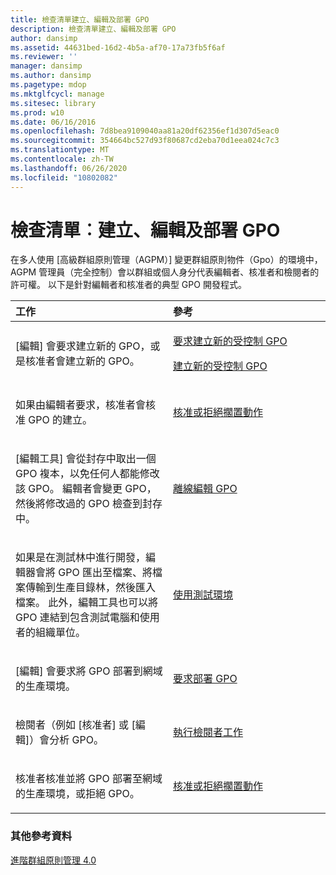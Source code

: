 ```yaml
---
title: 檢查清單建立、編輯及部署 GPO
description: 檢查清單建立、編輯及部署 GPO
author: dansimp
ms.assetid: 44631bed-16d2-4b5a-af70-17a73fb5f6af
ms.reviewer: ''
manager: dansimp
ms.author: dansimp
ms.pagetype: mdop
ms.mktglfcycl: manage
ms.sitesec: library
ms.prod: w10
ms.date: 06/16/2016
ms.openlocfilehash: 7d8bea9109040aa81a20df62356ef1d307d5eac0
ms.sourcegitcommit: 354664bc527d93f80687cd2eba70d1eea024c7c3
ms.translationtype: MT
ms.contentlocale: zh-TW
ms.lasthandoff: 06/26/2020
ms.locfileid: "10802082"
---
```

# 檢查清單︰建立、編輯及部署 GPO


在多人使用 [高級群組原則管理（AGPM）] 變更群組原則物件（Gpo）的環境中，AGPM 管理員（完全控制）會以群組或個人身分代表編輯者、核准者和檢閱者的許可權。 以下是針對編輯者和核准者的典型 GPO 開發程式。

<table>
<colgroup>
<col width="50%" />
<col width="50%" />
</colgroup>
<thead>
<tr class="header">
<th align="left">工作</th>
<th align="left">參考</th>
</tr>
</thead>
<tbody>
<tr class="odd">
<td align="left"><p>[編輯] 會要求建立新的 GPO，或是核准者會建立新的 GPO。</p></td>
<td align="left"><p><a href="request-the-creation-of-a-new-controlled-gpo-agpm40.md" data-raw-source="[Request the Creation of a New Controlled GPO](request-the-creation-of-a-new-controlled-gpo-agpm40.md)">要求建立新的受控制 GPO</a></p>
<p><a href="create-a-new-controlled-gpo-agpm40.md" data-raw-source="[Create a New Controlled GPO](create-a-new-controlled-gpo-agpm40.md)">建立新的受控制 GPO</a></p></td>
</tr>
<tr class="even">
<td align="left"><p>如果由編輯者要求，核准者會核准 GPO 的建立。</p></td>
<td align="left"><p><a href="approve-or-reject-a-pending-action-agpm40.md" data-raw-source="[Approve or Reject a Pending Action](approve-or-reject-a-pending-action-agpm40.md)">核准或拒絕擱置動作</a></p></td>
</tr>
<tr class="odd">
<td align="left"><p>[編輯工具] 會從封存中取出一個 GPO 複本，以免任何人都能修改該 GPO。 編輯者會變更 GPO，然後將修改過的 GPO 檢查到封存中。</p></td>
<td align="left"><p><a href="edit-a-gpo-offline-agpm40.md" data-raw-source="[Edit a GPO Offline](edit-a-gpo-offline-agpm40.md)">離線編輯 GPO</a></p></td>
</tr>
<tr class="even">
<td align="left"><p>如果是在測試林中進行開發，編輯器會將 GPO 匯出至檔案、將檔案傳輸到生產目錄林，然後匯入檔案。 此外，編輯工具也可以將 GPO 連結到包含測試電腦和使用者的組織單位。</p></td>
<td align="left"><p><a href="using-a-test-environment.md" data-raw-source="[Using a Test Environment](using-a-test-environment.md)">使用測試環境</a></p></td>
</tr>
<tr class="odd">
<td align="left"><p>[編輯] 會要求將 GPO 部署到網域的生產環境。</p></td>
<td align="left"><p><a href="request-deployment-of-a-gpo-agpm40.md" data-raw-source="[Request Deployment of a GPO](request-deployment-of-a-gpo-agpm40.md)">要求部署 GPO</a></p></td>
</tr>
<tr class="even">
<td align="left"><p>檢閱者（例如 [核准者] 或 [編輯]）會分析 GPO。</p></td>
<td align="left"><p><a href="performing-reviewer-tasks-agpm40.md" data-raw-source="[Performing Reviewer Tasks](performing-reviewer-tasks-agpm40.md)">執行檢閱者工作</a></p></td>
</tr>
<tr class="odd">
<td align="left"><p>核准者核准並將 GPO 部署至網域的生產環境，或拒絕 GPO。</p></td>
<td align="left"><p><a href="approve-or-reject-a-pending-action-agpm40.md" data-raw-source="[Approve or Reject a Pending Action](approve-or-reject-a-pending-action-agpm40.md)">核准或拒絕擱置動作</a></p></td>
</tr>
</tbody>
</table>

 

### 其他參考資料

[進階群組原則管理 4.0](advanced-group-policy-management-40.md)

 

 






